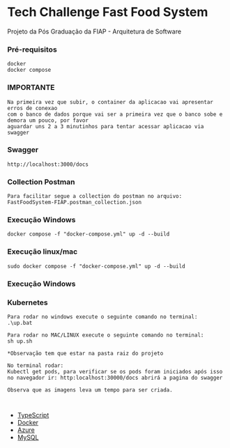 # Tech Challenge Fast Food System

Projeto da Pós Graduação da FIAP - Arquitetura de Software

### Pré-requisitos

```
docker
docker compose
```

### IMPORTANTE

```
Na primeira vez que subir, o container da aplicacao vai apresentar erros de conexao
com o banco de dados porque vai ser a primeira vez que o banco sobe e demora um pouco, por favor
aguardar uns 2 a 3 minutinhos para tentar acessar aplicacao via swagger
```

### Swagger

```
http://localhost:3000/docs
```

### Collection Postman

```
Para facilitar segue a collection do postman no arquivo:
FastFoodSystem-FIAP.postman_collection.json
```

### Execução Windows

```
docker compose -f "docker-compose.yml" up -d --build
```

### Execução linux/mac

```
sudo docker compose -f "docker-compose.yml" up -d --build
```

### Execução Windows

### Kubernetes

```
Para rodar no windows execute o seguinte comando no terminal:
.\up.bat

Para rodar no MAC/LINUX execute o seguinte comando no terminal:
sh up.sh

*Observação tem que estar na pasta raiz do projeto

No terminal rodar:
Kubectl get pods, para verificar se os pods foram iniciados após isso no navegador ir: http:localhost:30000/docs abrirá a pagina do swagger

Observa que as imagens leva um tempo para ser criada.



```

- [TypeScript](https://www.typescriptlang.org)
- [Docker](https://www.docker.com)
- [Azure](https://azure.microsoft.com/pt-br/products/mysql)
- [MySQL](https://www.mysql.com)
